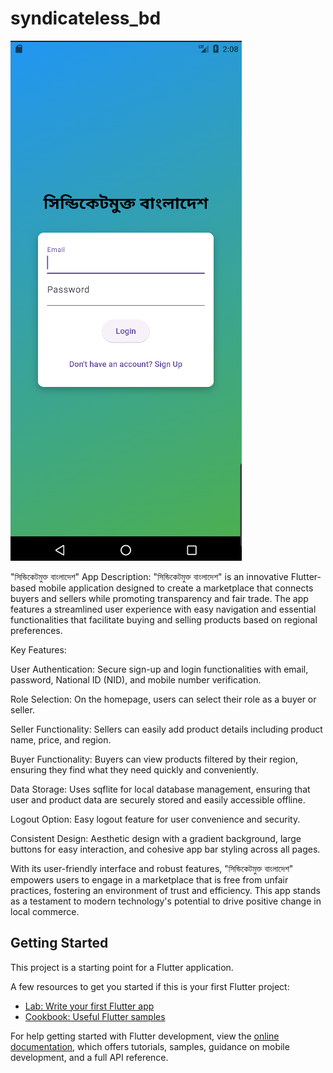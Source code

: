 # syndicateless_bd


![screenshot](assets/app.png)

"সিন্ডিকেটমুক্ত বাংলাদেশ" App
Description: "সিন্ডিকেটমুক্ত বাংলাদেশ" is an innovative Flutter-based mobile application designed to create a marketplace that connects buyers and sellers while promoting transparency and fair trade. The app features a streamlined user experience with easy navigation and essential functionalities that facilitate buying and selling products based on regional preferences.

Key Features:

User Authentication: Secure sign-up and login functionalities with email, password, National ID (NID), and mobile number verification.

Role Selection: On the homepage, users can select their role as a buyer or seller.

Seller Functionality: Sellers can easily add product details including product name, price, and region.

Buyer Functionality: Buyers can view products filtered by their region, ensuring they find what they need quickly and conveniently.

Data Storage: Uses sqflite for local database management, ensuring that user and product data are securely stored and easily accessible offline.

Logout Option: Easy logout feature for user convenience and security.

Consistent Design: Aesthetic design with a gradient background, large buttons for easy interaction, and cohesive app bar styling across all pages.

With its user-friendly interface and robust features, "সিন্ডিকেটমুক্ত বাংলাদেশ" empowers users to engage in a marketplace that is free from unfair practices, fostering an environment of trust and efficiency. This app stands as a testament to modern technology's potential to drive positive change in local commerce.

## Getting Started

This project is a starting point for a Flutter application.

A few resources to get you started if this is your first Flutter project:

- [Lab: Write your first Flutter app](https://docs.flutter.dev/get-started/codelab)
- [Cookbook: Useful Flutter samples](https://docs.flutter.dev/cookbook)

For help getting started with Flutter development, view the
[online documentation](https://docs.flutter.dev/), which offers tutorials,
samples, guidance on mobile development, and a full API reference.
